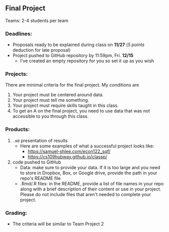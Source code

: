 ## Final Project

Teams: 2-4 students per team

### Deadlines: 

- Proposals ready to be explained during class on **11/27** (*5 points* deduction for late proposal)
- Project pushed to GitHub repository by 11:59pm, Fri. **12/15**
    - I've created an empty repository for you so set it up as you wish

### Projects:
There are minimal criteria for the final project. My conditions are

1. Your project must be centered around data.
2. Your project must tell me something.
3. Your project must require skills taught in this class.
4. To get an A on the final project, you need to use data that was not accessible to you through this class.

### Products:

1. `.md` presentation of results
    - Here are some examples of what a successful project looks like:
        - https://samuel-shlee.com/econ122_sqf/
        - https://cs109hubway.github.io/classp/
2. code pushed to GitHub
    - Data: make sure to provide your data. If it is too large and you need to store in Dropbox, Box, or Google drive, provide the path in your repo's README file
    - .Rmd/.R files: in the README, provide a list of file names in your repo along with a brief description of their content or use in your project. Please do not include files that aren't needed to complete your project.

### Grading:

- The criteria will be similar to Team Project 2
